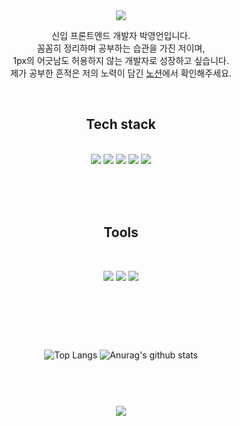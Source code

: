 <div align="center">
<img src="https://capsule-render.vercel.app/api?type=waving&color=auto&height=400&section=header&text=Park Young Un&fontSize=90" />
                    <p>
                    신입 프론트엔드 개발자 박영언입니다.<br />
                    꼼꼼히 정리하며 공부하는 습관을 가진 저이며, <br />1px의 어긋남도 허용하지 않는 개발자로 성장하고 싶습니다.<br />
                    제가 공부한 흔적은 저의 노력이 담긴 <a href="https://magnificent-plaster-40a.notion.site/4642cf9469bd4c04b05e71d66f08ac1a" target='_blank'>
노션</a>에서 확인해주세요.</p>	    


<br />


  <h2> Tech stack </h2><br />
<img src="https://img.shields.io/badge/HTML5-E34F26?style=flat-square&logo=HTML5&logoColor=white"/></a>
<img src="https://img.shields.io/badge/CSS3-1572B6?style=flat-square&logo=CSS3&logoColor=white"/></a>
<img src="https://img.shields.io/badge/JavaScript-F7DF1E?style=flat-square&logo=JavaScript&logoColor=white"/></a>
<img src="https://img.shields.io/badge/React-61DAFB?style=flat-square&logo=React&logoColor=white"/></a>
<img src="https://img.shields.io/badge/Node.js-339933?style=flat-square&logo=Node.js&logoColor=white"/></a>

<br /><br /><br />
  <h2> Tools </h2><br />
  
<img src="https://img.shields.io/badge/Adobe%20Photoshop-31A8FF?style=for-the-badge&logo=Adobe%20Photoshop&logoColor=black"/></a>
<img src="https://img.shields.io/badge/Adobe%20Illustrator-FF9A00?style=for-the-badge&logo=adobe%20illustrator&logoColor=white"/></a>
<img src="https://img.shields.io/badge/Adobe%20XD-470137?style=for-the-badge&logo=Adobe%20XD&logoColor=#FF61F6"/></a>
<br /><br /><br />
#
<br /><br />
![Top Langs](https://github-readme-stats.vercel.app/api/top-langs/?username=0-un&layout=compact&theme=dracula)
![Anurag's github stats](https://github-readme-stats.vercel.app/api?username=0-un&show_icons=true&theme=dracula)

#
<br /><br />
	<a href="https://hits.seeyoufarm.com"><img src="https://hits.seeyoufarm.com/api/count/incr/badge.svg?url=https%3A%2F%2Fgithub.com%2F0-un&count_bg=%235BEB72&title_bg=%237A82A2&icon=&icon_color=%23E7E7E7&title=hits&edge_flat=false"/></a>
<br /><br />
</div>


